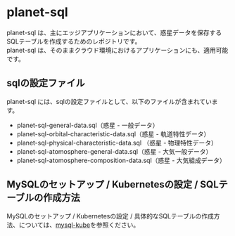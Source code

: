 # planet-sql    

planet-sql は、主にエッジアプリケーションにおいて、惑星データを保存するSQLテーブルを作成するためのレポジトリです。  
planet-sql は、そのままクラウド環境におけるアプリケーションにも、適用可能です。  

## sqlの設定ファイル

planet-sql には、sqlの設定ファイルとして、以下のファイルが含まれています。  

* planet-sql-general-data.sql（惑星 - 一般データ）  
* planet-sql-orbital-characteristic-data.sql（惑星 - 軌道特性データ）    
* planet-sql-physical-characteristic-data.sql （惑星 - 物理特性データ）   
* planet-sql-atomosphere-general-data.sql（惑星 - 大気一般データ）
* planet-sql-atomosphere-composition-data.sql（惑星 - 大気組成データ）

## MySQLのセットアップ / Kubernetesの設定 / SQLテーブルの作成方法
MySQLのセットアップ / Kubernetesの設定 / 具体的なSQLテーブルの作成方法、については、[mysql-kube](https://github.com/latonaio/mysql-kube)を参照ください。
